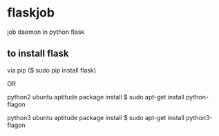 # flaskjob

job daemon in python flask

## to install flask

via pip
($ sudo pip install flask)

OR

python2 ubuntu aptitude package install
$ sudo apt-get install python-flagon

python3 ubuntu aptitude package install
$ sudo apt-get install python3-flagon


